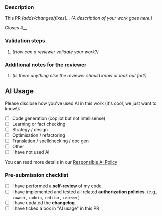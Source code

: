### Description

This PR *[adds/changes/fixes]... (A description of your work goes here.)*

Closes #__

### Validation steps

1. *(How can a reviewer validate your work?)*

### Additional notes for the reviewer

1. *(Is there anything else the reviewer should know or look out for?)*

## AI Usage

Please disclose how you've used AI in this work (it's cool, we just want to know!):

- [ ] Code generation (copilot but not intellisense)
- [ ] Learning or fact checking
- [ ] Strategy / design
- [ ] Optimisation / refactoring
- [ ] Translation / spellchecking / doc gen
- [ ] Other
- [ ] I have not used AI

You can read more details in our [Responsible AI Policy](https://www.openfn.org/ai#pull-request-templates)

### Pre-submission checklist

- [ ] I have performed a **self-review** of my code.
- [ ] I have implemented and tested all related **authorization policies**. (e.g., `:owner`, `:admin`, `:editor`, `:viewer`)
- [ ] I have updated the **changelog**.
- [ ] I have ticked a box in "AI usage" in this PR
